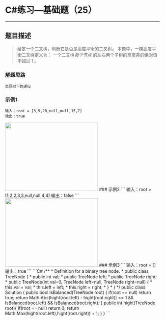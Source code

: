 #  C#练习—基础题（25）

***
##  题目描述
> 给定一个二叉树，判断它是否是高度平衡的二叉树。
> 本题中，一棵高度平衡二叉树定义为：
> 一个二叉树*每个节点* 的左右两个子树的高度差的绝对值不超过 1 。
### 解题思路
```
自顶向下的递归
```
### 示例1
```
输入：root = [3,9,20,null,null,15,7]
输出：true
```
<img style="width: 302px; height: 222px;" src="https://assets.leetcode.com/uploads/2020/10/06/balance_1.jpg" alt="">
### 示例2
```
输入：root = [1,2,2,3,3,null,null,4,4]
输出：false
```
<img style="width: 302px; height: 222px;" src="https://assets.leetcode.com/uploads/2020/10/06/balance_2.jpg" alt="">
### 示例3
```
输入：root = []
输出：true
```
```C#
/**
 * Definition for a binary tree node.
 * public class TreeNode {
 *     public int val;
 *     public TreeNode left;
 *     public TreeNode right;
 *     public TreeNode(int val=0, TreeNode left=null, TreeNode right=null) {
 *         this.val = val;
 *         this.left = left;
 *         this.right = right;
 *     }
 * }
 */
public class Solution {
    public bool IsBalanced(TreeNode root) {
        if(root == null)
            return true;
        return Math.Abs(hight(root.left) - hight(root.right)) <= 1 && IsBalanced(root.left) && IsBalanced(root.right);
    }
    public int hight(TreeNode root){
        if(root == null)
            return 0;
        return Math.Max(hight(root.left),hight(root.right)) + 1;
    }
}
```

